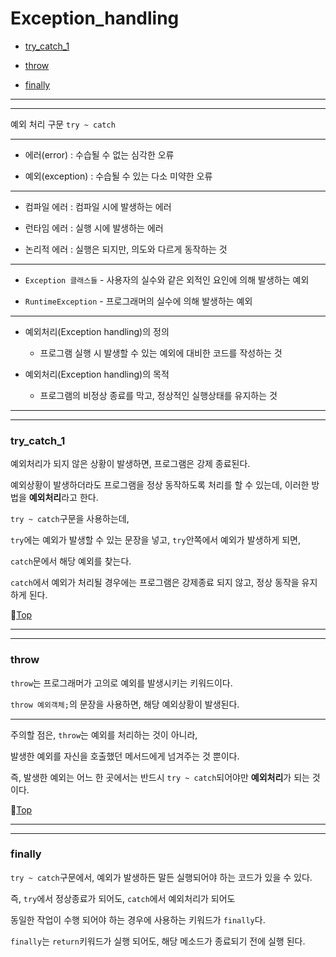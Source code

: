 # Exception_handling

* [try_catch_1](#try_catch_1)


* [throw](#throw)


* [finally](#finally)

---
---

예외 처리 구문 ``try ~ catch``

---

* 에러(error) : 수습될 수 없는 심각한 오류

* 예외(exception) : 수습될 수 있는 다소 미약한 오류

---

* 컴파일 에러 : 컴파일 시에 발생하는 에러

* 런타임 에러 : 실행 시에 발생하는 에러

* 논리적 에러 : 실행은 되지만, 의도와 다르게 동작하는 것

---

* ``Exception 클래스들`` - 사용자의 실수와 같은 외적인 요인에 의해 발생하는 예외

* ``RuntimeException`` - 프로그래머의 실수에 의해 발생하는 예외

---

* 예외처리(Exception handling)의 정의
	
	* 프로그램 실행 시 발생할 수 있는 예외에 대비한 코드를 작성하는 것
	
* 예외처리(Exception handling)의 목적

	* 프로그램의 비정상 종료를 막고, 정상적인 실행상태를 유지하는 것
	
---
---

### try_catch_1

예외처리가 되지 않은 상황이 발생하면, 프로그램은 강제 종료된다.

예외상황이 발생하더라도 프로그램을 정상 동작하도록 처리를 할 수 있는데, 이러한 방법을 **예외처리**라고 한다.

``try ~ catch``구문을 사용하는데,

``try``에는 예외가 발생할 수 있는 문장을 넣고, ``try``안쪽에서 예외가 발생하게 되면,

``catch``문에서 해당 예외를 찾는다.

``catch``에서 예외가 처리될 경우에는 프로그램은 강제종료 되지 않고, 정상 동작을 유지하게 된다.

:camel:[Top](#exception_handling)

---
---

### throw

``throw``는 프로그래머가 고의로 예외를 발생시키는 키워드이다.

``throw 예외객체;``의 문장을 사용하면, 해당 예외상황이 발생된다.

---

주의할 점은, ``throw``는 예외를 처리하는 것이 아니라,

발생한 예외를 자신을 호출했던 메서드에게 넘겨주는 것 뿐이다.

즉, 발생한 예외는 어느 한 곳에서는 반드시 ``try ~ catch``되어야만 **예외처리**가 되는 것이다.

:camel:[Top](#exception_handling)

---
---

### finally

``try ~ catch``구문에서, 예외가 발생하든 말든 실행되어야 하는 코드가 있을 수 있다.

즉, ``try``에서 정상종료가 되어도, ``catch``에서 예외처리가 되어도

동일한 작업이 수행 되어야 하는 경우에 사용하는 키워드가 ``finally``다.

``finally``는 ``return``키워드가 실행 되어도, 해당 메소드가 종료되기 전에 실행 된다.
